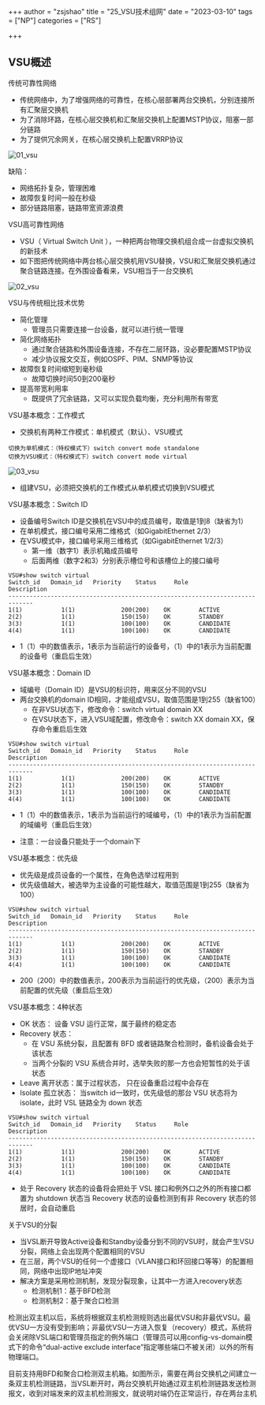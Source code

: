 +++
author = "zsjshao"
title = "25_VSU技术组网"
date = "2023-03-10"
tags = ["NP"]
categories = ["RS"]

+++

## VSU概述

传统可靠性网络

- 传统网络中，为了增强网络的可靠性，在核心层部署两台交换机，分别连接所有汇聚层交换机
- 为了消除环路，在核心层交换机和汇聚层交换机上配置MSTP协议，阻塞一部分链路
- 为了提供冗余网关，在核心层交换机上配置VRRP协议

![01_vsu](http://images.zsjshao.cn/images/rs/25-vsu/01_vsu.png)

缺陷：

- 网络拓扑复杂，管理困难
- 故障恢复时间一般在秒级
- 部分链路阻塞，链路带宽资源浪费

VSU高可靠性网络

- VSU（ Virtual Switch Unit ），一种把两台物理交换机组合成一台虚拟交换机的新技术
- 如下图把传统网络中两台核心层交换机用VSU替换，VSU和汇聚层交换机通过聚合链路连接。在外围设备看来，VSU相当于一台交换机 

![02_vsu](http://images.zsjshao.cn/images/rs/25-vsu/02_vsu.png)

VSU与传统相比技术优势

- 简化管理
  - 管理员只需要连接一台设备，就可以进行统一管理
- 简化网络拓扑
  - 通过聚合链路和外围设备连接，不存在二层环路，没必要配置MSTP协议
  - 减少协议报文交互，例如OSPF、PIM、SNMP等协议
- 故障恢复时间缩短到毫秒级
  - 故障切换时间50到200毫秒
- 提高带宽利用率
  - 既提供了冗余链路，又可以实现负载均衡，充分利用所有带宽

VSU基本概念：工作模式

- 交换机有两种工作模式：单机模式（默认）、VSU模式

```
切换为单机模式：（特权模式下）switch convert mode standalone
切换为VSU模式：（特权模式下）switch convert mode virtual 
```

![03_vsu](http://images.zsjshao.cn/images/rs/25-vsu/03_vsu.png)

- 组建VSU，必须把交换机的工作模式从单机模式切换到VSU模式

VSU基本概念：Switch ID

- 设备编号Switch ID是交换机在VSU中的成员编号，取值是1到8（缺省为1）
- 在单机模式，接口编号采用二维格式（如GigabitEthernet 2/3）
- 在VSU模式中，接口编号采用三维格式（如GigabitEthernet 1/2/3）
  - 第一维（数字1）表示机箱成员编号
  - 后面两维（数字2和3）分别表示槽位号和该槽位上的接口编号

```
VSU#show switch virtual 
Switch_id   Domain_id   Priority    Status     Role          Description
-----------------------------------------------------------------------------
1(1)           1(1)             200(200)    OK        ACTIVE        
2(2)           1(1)             150(150)    OK        STANDBY 
3(3)           1(1)             100(100)    OK        CANDIDATE
4(4)           1(1)             100(100)    OK        CANDIDATE
```

- 1（1）中的数值表示，1表示为当前运行的设备号，（1）中的1表示为当前配置的设备号（重启后生效）

VSU基本概念：Domain ID

- 域编号（Domain ID）是VSU的标识符，用来区分不同的VSU
- 两台交换机的domain ID相同，才能组成VSU，取值范围是1到255（缺省100）
  - 在非VSU状态下，修改命令：switch virtual domain XX
  - 在VSU状态下，进入VSU域配置，修改命令：switch XX domain XX，保存命令重启后生效

```
VSU#show switch virtual 
Switch_id   Domain_id   Priority    Status     Role          Description
-----------------------------------------------------------------------------
1(1)           1(1)             200(200)    OK        ACTIVE        
2(2)           1(1)             150(150)    OK        STANDBY 
3(3)           1(1)             100(100)    OK        CANDIDATE
4(4)           1(1)             100(100)    OK        CANDIDATE
```

- 1（1）中的数值表示，1表示为当前运行的域编号，（1）中的1表示为当前配置的域编号（重启后生效）

- 注意：一台设备只能处于一个domain下

VSU基本概念：优先级

- 优先级是成员设备的一个属性，在角色选举过程用到
- 优先级值越大，被选举为主设备的可能性越大，取值范围是1到255（缺省为100）

```
VSU#show switch virtual 
Switch_id   Domain_id   Priority    Status     Role          Description
-----------------------------------------------------------------------------
1(1)           1(1)             200(200)    OK        ACTIVE        
2(2)           1(1)             150(150)    OK        STANDBY 
3(3)           1(1)             100(100)    OK        CANDIDATE
4(4)           1(1)             100(100)    OK        CANDIDATE
```

- 200（200）中的数值表示，200表示为当前运行的优先级，（200）表示为当前配置的优先级（重启后生效） 

VSU基本概念：4种状态

- OK 状态： 设备 VSU 运行正常，属于最终的稳定态
- Recovery 状态： 
  - 在 VSU 系统分裂，且配置有 BFD 或者链路聚合检测时，备机设备会处于该状态
  - 当两个分裂的 VSU 系统合并时，选举失败的那一方也会短暂性的处于该状态
- Leave 离开状态：属于过程状态， 只在设备重启过程中会存在
- Isolate 孤立状态： 当switch id一致时，优先级低的那台 VSU 状态将为isolate，此时 VSL 链路全为 down 状态

```
VSU#show switch virtual 
Switch_id   Domain_id   Priority    Status     Role          Description
-----------------------------------------------------------------------------
1(1)           1(1)             200(200)    OK        ACTIVE        
2(2)           1(1)             150(150)    OK        STANDBY 
3(3)           1(1)             100(100)    OK        CANDIDATE
4(4)           1(1)             100(100)    OK        CANDIDATE
```

- 处于 Recovery 状态的设备将会把处于 VSL 接口和例外口之外的所有接口都置为 shutdown 状态当 Recovery 状态的设备检测到有非 Recovery 状态的邻居时，会自动重启

关于VSU的分裂

- 当VSL断开导致Active设备和Standby设备分到不同的VSU时，就会产生VSU分裂，网络上会出现两个配置相同的VSU
- 在三层，两个VSU的任何一个虚接口（VLAN接口和环回接口等等）的配置相同，网络中出现IP地址冲突
- 解决方案是采用检测机制，发现分裂现象，让其中一方进入recovery状态
  - 检测机制1：基于BFD检测
  - 检测机制2：基于聚合口检测



检测出双主机以后，系统将根据双主机检测规则选出最优VSU和非最优VSU。最优VSU一方没有受到影响；非最优VSU一方进入恢复（recovery）模式，系统将会关闭除VSL端口和管理员指定的例外端口（管理员可以用config-vs-domain模式下的命令“dual-active exclude interface”指定哪些端口不被关闭）以外的所有物理端口。

目前支持用BFD和聚合口检测双主机箱。如图所示，需要在两台交换机之间建立一条双主机检测链路，当VSL断开时，两台交换机开始通过双主机检测链路发送检测报文，收到对端发来的双主机检测报文，就说明对端仍在正常运行，存在两台主机
